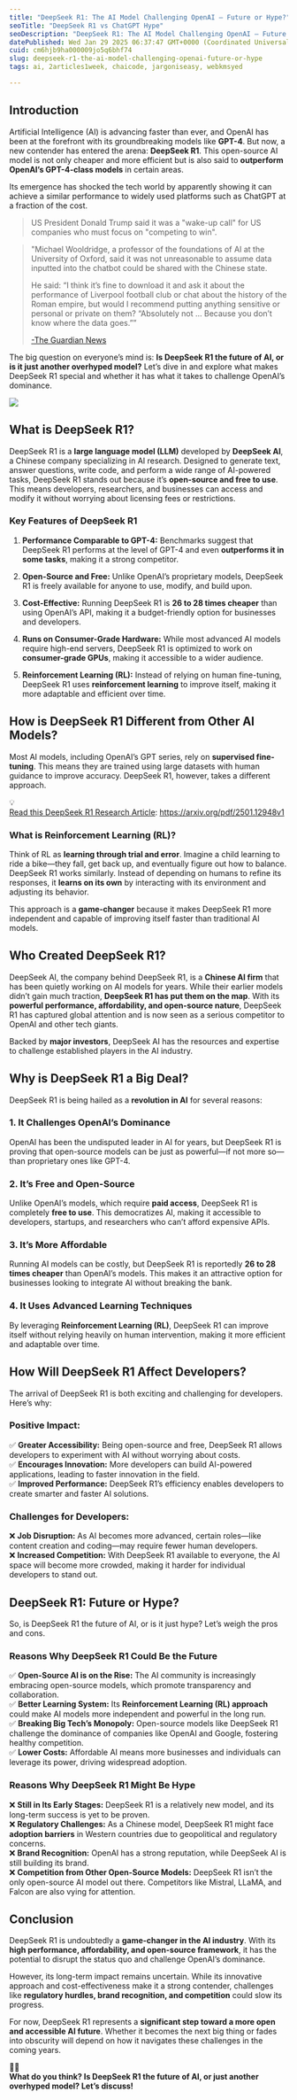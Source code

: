 ```yaml
---
title: "DeepSeek R1: The AI Model Challenging OpenAI – Future or Hype?"
seoTitle: "DeepSeek R1 vs ChatGPT Hype"
seoDescription: "DeepSeek R1: The AI Model Challenging OpenAI – Future or Hype?"
datePublished: Wed Jan 29 2025 06:37:47 GMT+0000 (Coordinated Universal Time)
cuid: cm6hjb9ha000009jo5q6bhf74
slug: deepseek-r1-the-ai-model-challenging-openai-future-or-hype
tags: ai, 2articles1week, chaicode, jargoniseasy, webkmsyed

---
```


## **Introduction**

Artificial Intelligence (AI) is advancing faster than ever, and OpenAI has been at the forefront with its groundbreaking models like **GPT-4**. But now, a new contender has entered the arena: **DeepSeek R1**. This open-source AI model is not only cheaper and more efficient but is also said to **outperform OpenAI’s GPT-4-class models** in certain areas.

Its emergence has shocked the tech world by apparently showing it can achieve a similar performance to widely used platforms such as ChatGPT at a fraction of the cost.

> US President Donald Trump said it was a "wake-up call" for US companies who must focus on "competing to win".

> "Michael Wooldridge, a professor of the foundations of AI at the University of Oxford, said it was not unreasonable to assume data inputted into the chatbot could be shared with the Chinese state.
> 
> He said: “I think it’s fine to download it and ask it about the performance of Liverpool football club or chat about the history of the Roman empire, but would I recommend putting anything sensitive or personal or private on them? “Absolutely not … Because you don’t know where the data goes.””
> 
> [\-The Guardian News](https://www.theguardian.com/technology/2025/jan/28/experts-urge-caution-over-use-of-chinese-ai-deepseek)

The big question on everyone’s mind is: **Is DeepSeek R1 the future of AI, or is it just another overhyped model?** Let’s dive in and explore what makes DeepSeek R1 special and whether it has what it takes to challenge OpenAI’s dominance.

![]( align="center")

## **What is DeepSeek R1?**

DeepSeek R1 is a **large language model (LLM)** developed by **DeepSeek AI**, a Chinese company specializing in AI research. Designed to generate text, answer questions, write code, and perform a wide range of AI-powered tasks, DeepSeek R1 stands out because it’s **open-source and free to use**. This means developers, researchers, and businesses can access and modify it without worrying about licensing fees or restrictions.

### **Key Features of DeepSeek R1**

1. **Performance Comparable to GPT-4:** Benchmarks suggest that DeepSeek R1 performs at the level of GPT-4 and even **outperforms it in some tasks**, making it a strong competitor.
    
2. **Open-Source and Free:** Unlike OpenAI’s proprietary models, DeepSeek R1 is freely available for anyone to use, modify, and build upon.
    
3. **Cost-Effective:** Running DeepSeek R1 is **26 to 28 times cheaper** than using OpenAI’s API, making it a budget-friendly option for businesses and developers.
    
4. **Runs on Consumer-Grade Hardware:** While most advanced AI models require high-end servers, DeepSeek R1 is optimized to work on **consumer-grade GPUs**, making it accessible to a wider audience.
    
5. **Reinforcement Learning (RL):** Instead of relying on human fine-tuning, DeepSeek R1 uses **reinforcement learning** to improve itself, making it more adaptable and efficient over time.
    

## **How is DeepSeek R1 Different from Other AI Models?**

Most AI models, including OpenAI’s GPT series, rely on **supervised fine-tuning**. This means they are trained using large datasets with human guidance to improve accuracy. DeepSeek R1, however, takes a different approach.

<div data-node-type="callout">
<div data-node-type="callout-emoji">💡</div>
<div data-node-type="callout-text"><a target="_self" rel="noopener noreferrer nofollow" href="https://arxiv.org/pdf/2501.12948v1" style="pointer-events: none">Read this DeepSeek R1 Research Article</a>: <a target="_self" rel="noopener noreferrer nofollow" href="https://arxiv.org/pdf/2501.12948v1" style="pointer-events: none">https://arxiv.org/pdf/2501.12948v1</a></div>
</div>

### **What is Reinforcement Learning (RL)?**

Think of RL as **learning through trial and error**. Imagine a child learning to ride a bike—they fall, get back up, and eventually figure out how to balance. DeepSeek R1 works similarly. Instead of depending on humans to refine its responses, it **learns on its own** by interacting with its environment and adjusting its behavior.

This approach is a **game-changer** because it makes DeepSeek R1 more independent and capable of improving itself faster than traditional AI models.

## **Who Created DeepSeek R1?**

DeepSeek AI, the company behind DeepSeek R1, is a **Chinese AI firm** that has been quietly working on AI models for years. While their earlier models didn’t gain much traction, **DeepSeek R1 has put them on the map**. With its **powerful performance, affordability, and open-source nature**, DeepSeek R1 has captured global attention and is now seen as a serious competitor to OpenAI and other tech giants.

Backed by **major investors**, DeepSeek AI has the resources and expertise to challenge established players in the AI industry.

## **Why is DeepSeek R1 a Big Deal?**

DeepSeek R1 is being hailed as a **revolution in AI** for several reasons:

### **1\. It Challenges OpenAI’s Dominance**

OpenAI has been the undisputed leader in AI for years, but DeepSeek R1 is proving that open-source models can be just as powerful—if not more so—than proprietary ones like GPT-4.

### **2\. It’s Free and Open-Source**

Unlike OpenAI’s models, which require **paid access**, DeepSeek R1 is completely **free to use**. This democratizes AI, making it accessible to developers, startups, and researchers who can’t afford expensive APIs.

### **3\. It’s More Affordable**

Running AI models can be costly, but DeepSeek R1 is reportedly **26 to 28 times cheaper** than OpenAI’s models. This makes it an attractive option for businesses looking to integrate AI without breaking the bank.

### **4\. It Uses Advanced Learning Techniques**

By leveraging **Reinforcement Learning (RL)**, DeepSeek R1 can improve itself without relying heavily on human intervention, making it more efficient and adaptable over time.

## **How Will DeepSeek R1 Affect Developers?**

The arrival of DeepSeek R1 is both exciting and challenging for developers. Here’s why:

### **Positive Impact:**

✅ **Greater Accessibility:** Being open-source and free, DeepSeek R1 allows developers to experiment with AI without worrying about costs.  
✅ **Encourages Innovation:** More developers can build AI-powered applications, leading to faster innovation in the field.  
✅ **Improved Performance:** DeepSeek R1’s efficiency enables developers to create smarter and faster AI solutions.

### **Challenges for Developers:**

❌ **Job Disruption:** As AI becomes more advanced, certain roles—like content creation and coding—may require fewer human developers.  
❌ **Increased Competition:** With DeepSeek R1 available to everyone, the AI space will become more crowded, making it harder for individual developers to stand out.

## **DeepSeek R1: Future or Hype?**

So, is DeepSeek R1 the future of AI, or is it just hype? Let’s weigh the pros and cons.

### **Reasons Why DeepSeek R1 Could Be the Future**

✅ **Open-Source AI is on the Rise:** The AI community is increasingly embracing open-source models, which promote transparency and collaboration.  
✅ **Better Learning System:** Its **Reinforcement Learning (RL) approach** could make AI models more independent and powerful in the long run.  
✅ **Breaking Big Tech’s Monopoly:** Open-source models like DeepSeek R1 challenge the dominance of companies like OpenAI and Google, fostering healthy competition.  
✅ **Lower Costs:** Affordable AI means more businesses and individuals can leverage its power, driving widespread adoption.

### **Reasons Why DeepSeek R1 Might Be Hype**

❌ **Still in Its Early Stages:** DeepSeek R1 is a relatively new model, and its long-term success is yet to be proven.  
❌ **Regulatory Challenges:** As a Chinese model, DeepSeek R1 might face **adoption barriers** in Western countries due to geopolitical and regulatory concerns.  
❌ **Brand Recognition:** OpenAI has a strong reputation, while DeepSeek AI is still building its brand.  
❌ **Competition from Other Open-Source Models:** DeepSeek R1 isn’t the only open-source AI model out there. Competitors like Mistral, LLaMA, and Falcon are also vying for attention.

## **Conclusion**

DeepSeek R1 is undoubtedly a **game-changer in the AI industry**. With its **high performance, affordability, and open-source framework**, it has the potential to disrupt the status quo and challenge OpenAI’s dominance.

However, its long-term impact remains uncertain. While its innovative approach and cost-effectiveness make it a strong contender, challenges like **regulatory hurdles, brand recognition, and competition** could slow its progress.

For now, DeepSeek R1 represents a **significant step toward a more open and accessible AI future**. Whether it becomes the next big thing or fades into obscurity will depend on how it navigates these challenges in the coming years.

<div data-node-type="callout">
<div data-node-type="callout-emoji">🧑‍🚀</div>
<div data-node-type="callout-text"><strong>What do you think? Is DeepSeek R1 the future of AI, or just another overhyped model? Let’s discuss!</strong></div>
</div>